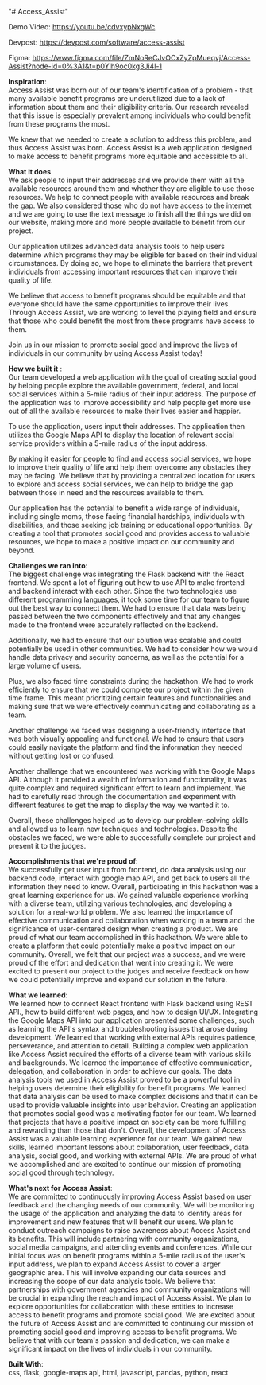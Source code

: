 "# Access_Assist" 


Demo Video: https://youtu.be/cdvxypNxgWc 

Devpost: https://devpost.com/software/access-assist  

Figma: https://www.figma.com/file/ZmNoReCJvOCxZyZpMueqvj/Access-Assist?node-id=0%3A1&t=p0Ylh9oc0kg3Ji4l-1


**Inspiration**: \
Access Assist was born out of our team's identification of a problem - that many available benefit programs are underutilized due to a lack of information about them and their eligibility criteria. Our research revealed that this issue is especially prevalent among individuals who could benefit from these programs the most. 

We knew that we needed to create a solution to address this problem, and thus Access Assist was born. Access Assist is a web application designed to make access to benefit programs more equitable and accessible to all. 

**What it does** \
We ask people to input their addresses and we provide them with all the available resources around them and whether they are eligible to use those resources. We help to connect people with available resources and break the gap. We also considered those who do not have access to the internet and we are going to use the text message to finish all the things we did on our website, making more and more people available to benefit from our project. 

Our application utilizes advanced data analysis tools to help users determine which programs they may be eligible for based on their individual circumstances. By doing so, we hope to eliminate the barriers that prevent individuals from accessing important resources that can improve their quality of life. 

We believe that access to benefit programs should be equitable and that everyone should have the same opportunities to improve their lives. Through Access Assist, we are working to level the playing field and ensure that those who could benefit the most from these programs have access to them. 

Join us in our mission to promote social good and improve the lives of individuals in our community by using Access Assist today! 

**How we built it** :\
Our team developed a web application with the goal of creating social good by helping people explore the available government, federal, and local social services within a 5-mile radius of their input address. The purpose of the application was to improve accessibility and help people get more use out of all the available resources to make their lives easier and happier.

To use the application, users input their addresses. The application then utilizes the Google Maps API to display the location of relevant social service providers within a 5-mile radius of the input address.

By making it easier for people to find and access social services, we hope to improve their quality of life and help them overcome any obstacles they may be facing. We believe that by providing a centralized location for users to explore and access social services, we can help to bridge the gap between those in need and the resources available to them.

Our application has the potential to benefit a wide range of individuals, including single moms, those facing financial hardships, individuals with disabilities, and those seeking job training or educational opportunities. By creating a tool that promotes social good and provides access to valuable resources, we hope to make a positive impact on our community and beyond.

**Challenges we ran into**:\
The biggest challenge was integrating the Flask backend with the React frontend. We spent a lot of figuring out how to use API to make frontend and backend interact with each other. Since the two technologies use different programming languages, it took some time for our team to figure out the best way to connect them. We had to ensure that data was being passed between the two components effectively and that any changes made to the frontend were accurately reflected on the backend.

Additionally, we had to ensure that our solution was scalable and could potentially be used in other communities. We had to consider how we would handle data privacy and security concerns, as well as the potential for a large volume of users.

Plus, we also faced time constraints during the hackathon. We had to work efficiently to ensure that we could complete our project within the given time frame. This meant prioritizing certain features and functionalities and making sure that we were effectively communicating and collaborating as a team.

Another challenge we faced was designing a user-friendly interface that was both visually appealing and functional. We had to ensure that users could easily navigate the platform and find the information they needed without getting lost or confused.

Another challenge that we encountered was working with the Google Maps API. Although it provided a wealth of information and functionality, it was quite complex and required significant effort to learn and implement. We had to carefully read through the documentation and experiment with different features to get the map to display the way we wanted it to.

Overall, these challenges helped us to develop our problem-solving skills and allowed us to learn new techniques and technologies. Despite the obstacles we faced, we were able to successfully complete our project and present it to the judges.

**Accomplishments that we're proud of**:\
We successfully get user input from frontend, do data analysis using our backend code, interact with google map API, and get back to users all the information they need to know. Overall, participating in this hackathon was a great learning experience for us. We gained valuable experience working with a diverse team, utilizing various technologies, and developing a solution for a real-world problem. We also learned the importance of effective communication and collaboration when working in a team and the significance of user-centered design when creating a product. We are proud of what our team accomplished in this hackathon. We were able to create a platform that could potentially make a positive impact on our community. Overall, we felt that our project was a success, and we were proud of the effort and dedication that went into creating it. We were excited to present our project to the judges and receive feedback on how we could potentially improve and expand our solution in the future.

**What we learned**:\
We learned how to connect React frontend with Flask backend using REST API., how to build different web pages, and how to design UI/UX. Integrating the Google Maps API into our application presented some challenges, such as learning the API's syntax and troubleshooting issues that arose during development. We learned that working with external APIs requires patience, perseverance, and attention to detail. Building a complex web application like Access Assist required the efforts of a diverse team with various skills and backgrounds. We learned the importance of effective communication, delegation, and collaboration in order to achieve our goals. The data analysis tools we used in Access Assist proved to be a powerful tool in helping users determine their eligibility for benefit programs. We learned that data analysis can be used to make complex decisions and that it can be used to provide valuable insights into user behavior. Creating an application that promotes social good was a motivating factor for our team. We learned that projects that have a positive impact on society can be more fulfilling and rewarding than those that don't. Overall, the development of Access Assist was a valuable learning experience for our team. We gained new skills, learned important lessons about collaboration, user feedback, data analysis, social good, and working with external APIs. We are proud of what we accomplished and are excited to continue our mission of promoting social good through technology.

**What's next for Access Assist**:\
We are committed to continuously improving Access Assist based on user feedback and the changing needs of our community. We will be monitoring the usage of the application and analyzing the data to identify areas for improvement and new features that will benefit our users. We plan to conduct outreach campaigns to raise awareness about Access Assist and its benefits. This will include partnering with community organizations, social media campaigns, and attending events and conferences. While our initial focus was on benefit programs within a 5-mile radius of the user's input address, we plan to expand Access Assist to cover a larger geographic area. This will involve expanding our data sources and increasing the scope of our data analysis tools. We believe that partnerships with government agencies and community organizations will be crucial in expanding the reach and impact of Access Assist. We plan to explore opportunities for collaboration with these entities to increase access to benefit programs and promote social good. We are excited about the future of Access Assist and are committed to continuing our mission of promoting social good and improving access to benefit programs. We believe that with our team's passion and dedication, we can make a significant impact on the lives of individuals in our community.

**Built With**:\
css, flask, google-maps api, html, javascript, pandas, python, react
